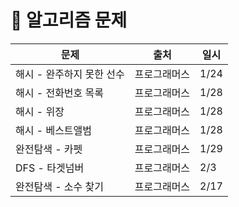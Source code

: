 # :bookmark: 알고리즘 문제

| 문제                      | 출처         | 일시 |
| ------------------------- | ------------ | ---- |
| 해시 - 완주하지 못한 선수 | 프로그래머스 | 1/24 |
| 해시 - 전화번호 목록      | 프로그래머스 | 1/28 |
| 해시 - 위장               | 프로그래머스 | 1/28 |
| 해시 - 베스트앨범         | 프로그래머스 | 1/28 |
| 완전탐색 - 카펫           | 프로그래머스 | 1/29 |
| DFS - 타겟넘버            | 프로그래머스 | 2/3  |
| 완전탐색 - 소수 찾기      | 프로그래머스 | 2/17 |


